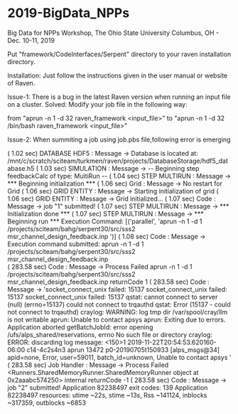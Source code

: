 # 2019-BigData_NPPs
Big Data for NPPs Workshop, The Ohio State University Columbus, OH - Dec. 10-11, 2019

Put "framework/CodeInterfaces/Serpent" directory to your raven installation directory. 

Installation: Just follow the instructions given in the user manual or website of Raven. 


Issue-1: There is a bug in the latest Raven version when running an input file on a cluster. 
Solved: Modify your job file in the following way:

from "aprun -n 1 -d 32 raven_framework <input_file>"
to "aprun -n 1 -d 32 /bin/bash raven_framework <input_file>"

Issue-2: When summiting a job using job.pbs file,following error is emerging

(    1.02 sec) DATABASE HDF5            : Message         -> Database is located at: /mnt/c/scratch/sciteam/turkmen/raven/projects/DatabaseStorage/hdf5_database.h5
(    1.03 sec) SIMULATION               : Message         -> -- Beginning step feedbackCalc of type: MultiRun                    --
(    1.04 sec) STEP MULTIRUN            : Message         -> ***  Beginning initialization ***
(    1.06 sec) Grid                     : Message         -> No restart for Grid
(    1.06 sec) GRID ENTITY              : Message         -> Starting initialization of grid 
(    1.06 sec) GRID ENTITY              : Message         -> Grid initialized...
(    1.07 sec) Code                     : Message         -> job "1" submitted!
(    1.07 sec) STEP MULTIRUN            : Message         -> ***    Initialization done    ***
(    1.07 sec) STEP MULTIRUN            : Message         -> ***       Beginning run       ***
Execution Command: [('parallel', 'aprun -n 1 -d 1   /projects/sciteam/bahg/serpent30/src/sss2  msr_channel_design_feedback.inp  ')]
(    1.08 sec) Code                     : Message         -> Execution command submitted: aprun -n 1 -d 1   /projects/sciteam/bahg/serpent30/src/sss2  msr_channel_design_feedback.inp    
(  283.58 sec) Code                     : Message         ->  Process Failed aprun -n 1 -d 1   /projects/sciteam/bahg/serpent30/src/sss2  msr_channel_design_feedback.inp     returnCode 1
(  283.58 sec) Code                     : Message         -> 'socket_connect_unix failed: 15137
socket_connect_unix failed: 15137
socket_connect_unix failed: 15137
qstat: cannot connect to server (null) (errno=15137) could not connect to trqauthd
qstat: Error (15137 - could not connect to trqauthd) 
craylog: WARNING: log tmp dir /var/spool/cray/llm is not writable
aprun: Unable to contact apsys
aprun: Exiting due to errors. Application aborted
getBatchJobId: error opening /ufs/alps_shared/reservations, errno No such file or directory
craylog: ERROR: discarding log message: <150>1 2019-11-22T20:54:53.620160-06:00 c14-4c2s4n3 aprun 13472 p0-20190705t150933 [alps_msgs@34] apid=none, Error, user=59011, batch_id=unknown, Unable to contact apsys
'
(  283.58 sec) Job Handler              : Message         ->  Process Failed <Runners.SharedMemoryRunner.SharedMemoryRunner object at 0x2aaabc574250> internal returnCode -1
(  283.58 sec) Code                     : Message         -> job "2" submitted!
Application 82238497 exit codes: 139
Application 82238497 resources: utime ~22s, stime ~13s, Rss ~141124, inblocks ~317359, outblocks ~6853

